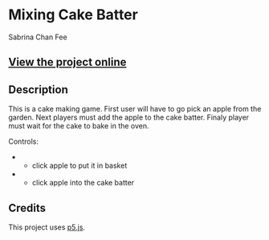 # Mixing Cake Batter
Sabrina Chan Fee

## [View the project online](https://sabrina-chan-fee.github.io/Cart-253-project/final%20project%201/)

## Description
This is a cake making game. 
First user will have to go pick an apple from the garden.
Next players must add the apple to the cake batter.
Finaly player must wait for the cake to bake in the oven.

Controls: 
 * - click apple to put it in basket
 * - click apple into the cake batter 

## Credits
This project uses [p5.js](https://p5js.org).
